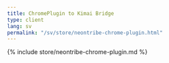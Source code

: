 ```yaml
---
title: ChromePlugin to Kimai Bridge
type: client
lang: sv
permalink: "/sv/store/neontribe-chrome-plugin.html"
---
```


{% include store/neontribe-chrome-plugin.md %}
